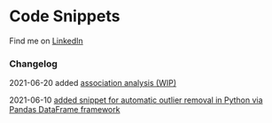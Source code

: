 # Code Snippets

Find me on [LinkedIn](https://www.linkedin.com/in/%F0%9F%8C%8F-fabian-rudolf-10a4b4114/)

### Changelog
2021-06-20 added [association analysis (WIP)](https://github.com/fabian-rudolf/snippets/blob/main/association_analysis/association_analysis.ipynb)

2021-06-10 [added snippet for automatic outlier removal in Python via Pandas DataFrame framework](https://github.com/fabian-rudolf/snippets/blob/main/remove_scalar_outliers/remove_scalar_outliers.ipynb)

